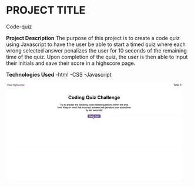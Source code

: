 # PROJECT TITLE
Code-quiz

**Project Description**
The purpose of this project is to create a code quiz using Javascript to have the user be able to start a timed quiz where each wrong selected answer penalizes the user for 10 seconds of the remaining time of the quiz. Upon completion of the quiz, the user is then able to input their initials and save their score in a highscore page.

**Technologies Used**
-html
-CSS
-Javascript

![Code Quiz Demo](assets\04-web-apis-homework-demo.gif)